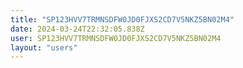 ```yaml
---
title: "SP123HVV7TRMNSDFW0JD0FJXS2CD7V5NKZ5BN02M4"
date: 2024-03-24T22:32:05.838Z
user: SP123HVV7TRMNSDFW0JD0FJXS2CD7V5NKZ5BN02M4
layout: "users"
---
```

    